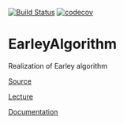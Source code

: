 [![Build Status](https://travis-ci.com/yaishenka/EarleyAlgorithm.svg?token=pCrpi9sFsEEr78ZMRHRN&branch=master)](https://travis-ci.com/yaishenka/EarleyAlgorithm)
[![codecov](https://codecov.io/gh/yaishenka/EarleyAlgorithm/branch/master/graph/badge.svg?token=bnUBDq4XLg)](https://codecov.io/gh/yaishenka/EarleyAlgorithm)



# EarleyAlgorithm

Realization of Earley algorithm

[Source](http://www.mi-ras.ru/~sk/lehre/fivt2013/Earley.pdf)

[Lecture](https://www.youtube.com/watch?v=P6qWLT_TFtw)

[Documentation](https://yaishenka.github.io/EarleyAlgorithm/)

